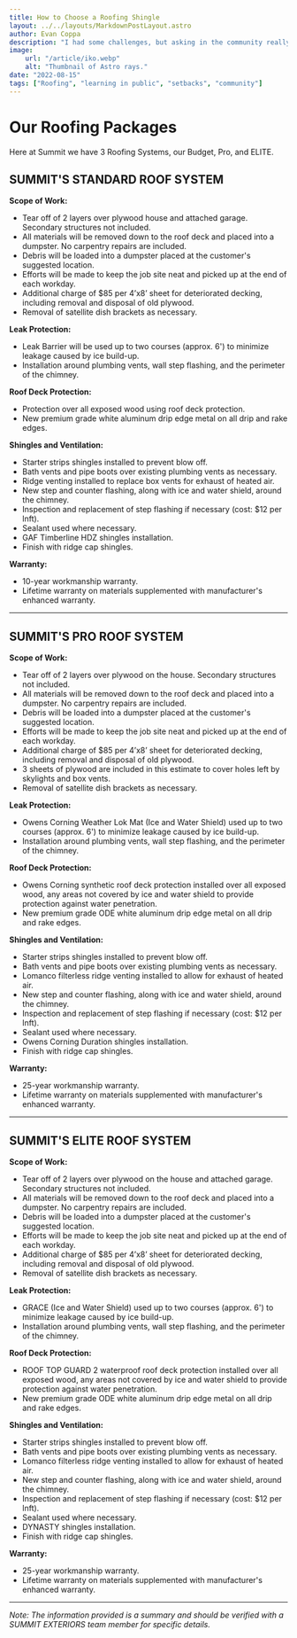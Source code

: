 ```yaml
---
title: How to Choose a Roofing Shingle
layout: ../../layouts/MarkdownPostLayout.astro
author: Evan Coppa
description: "I had some challenges, but asking in the community really helped!"
image:
    url: "/article/iko.webp"
    alt: "Thumbnail of Astro rays."
date: "2022-08-15"
tags: ["Roofing", "learning in public", "setbacks", "community"]
---
```





# Our Roofing Packages 

Here at Summit we have 3 Roofing Systems, our Budget, Pro, and ELITE.


## SUMMIT'S STANDARD ROOF SYSTEM

**Scope of Work:**
  - Tear off of 2 layers over plywood house and attached garage. Secondary structures not included.
  - All materials will be removed down to the roof deck and placed into a dumpster. No carpentry repairs are included.
  - Debris will be loaded into a dumpster placed at the customer's suggested location.
  - Efforts will be made to keep the job site neat and picked up at the end of each workday.
  - Additional charge of $85 per 4’x8’ sheet for deteriorated decking, including removal and disposal of old plywood.
  - Removal of satellite dish brackets as necessary.

**Leak Protection:**
  - Leak Barrier will be used up to two courses (approx. 6') to minimize leakage caused by ice build-up.
  - Installation around plumbing vents, wall step flashing, and the perimeter of the chimney.

**Roof Deck Protection:**
  - Protection over all exposed wood using roof deck protection.
  - New premium grade white aluminum drip edge metal on all drip and rake edges.

**Shingles and Ventilation:**
  - Starter strips shingles installed to prevent blow off.
  - Bath vents and pipe boots over existing plumbing vents as necessary.
  - Ridge venting installed to replace box vents for exhaust of heated air.
  - New step and counter flashing, along with ice and water shield, around the chimney.
  - Inspection and replacement of step flashing if necessary (cost: $12 per lnft).
  - Sealant used where necessary.
  - GAF Timberline HDZ shingles installation.
  - Finish with ridge cap shingles.

**Warranty:**
  - 10-year workmanship warranty.
  - Lifetime warranty on materials supplemented with manufacturer's enhanced warranty.


---

 
## SUMMIT'S PRO ROOF SYSTEM

**Scope of Work:**
  - Tear off of 2 layers over plywood on the house. Secondary structures not included.
  - All materials will be removed down to the roof deck and placed into a dumpster. No carpentry repairs are included.
  - Debris will be loaded into a dumpster placed at the customer's suggested location.
  - Efforts will be made to keep the job site neat and picked up at the end of each workday.
  - Additional charge of $85 per 4’x8’ sheet for deteriorated decking, including removal and disposal of old plywood.
  - 3 sheets of plywood are included in this estimate to cover holes left by skylights and box vents.
  - Removal of satellite dish brackets as necessary.

**Leak Protection:**
  - Owens Corning Weather Lok Mat (Ice and Water Shield) used up to two courses (approx. 6') to minimize leakage caused by ice build-up.
  - Installation around plumbing vents, wall step flashing, and the perimeter of the chimney.

**Roof Deck Protection:**
  - Owens Corning synthetic roof deck protection installed over all exposed wood, any areas not covered by ice and water shield to provide protection against water penetration.
  - New premium grade ODE white aluminum drip edge metal on all drip and rake edges.

**Shingles and Ventilation:**
  - Starter strips shingles installed to prevent blow off.
  - Bath vents and pipe boots over existing plumbing vents as necessary.
  - Lomanco filterless ridge venting installed to allow for exhaust of heated air.
  - New step and counter flashing, along with ice and water shield, around the chimney.
  - Inspection and replacement of step flashing if necessary (cost: $12 per lnft).
  - Sealant used where necessary.
  - Owens Corning Duration shingles installation.
  - Finish with ridge cap shingles.

**Warranty:**
  - 25-year workmanship warranty.
  - Lifetime warranty on materials supplemented with manufacturer's enhanced warranty.



---



## SUMMIT'S ELITE ROOF SYSTEM

 
**Scope of Work:**
  - Tear off of 2 layers over plywood on the house and attached garage. Secondary structures not included.
  - All materials will be removed down to the roof deck and placed into a dumpster. No carpentry repairs are included.
  - Debris will be loaded into a dumpster placed at the customer's suggested location.
  - Efforts will be made to keep the job site neat and picked up at the end of each workday.
  - Additional charge of $85 per 4’x8’ sheet for deteriorated decking, including removal and disposal of old plywood.
  - Removal of satellite dish brackets as necessary.

**Leak Protection:**
  - GRACE (Ice and Water Shield) used up to two courses (approx. 6') to minimize leakage caused by ice build-up.
  - Installation around plumbing vents, wall step flashing, and the perimeter of the chimney.

**Roof Deck Protection:**
  - ROOF TOP GUARD 2 waterproof roof deck protection installed over all exposed wood, any areas not covered by ice and water shield to provide protection against water penetration.
  - New premium grade ODE white aluminum drip edge metal on all drip and rake edges.

**Shingles and Ventilation:**
  - Starter strips shingles installed to prevent blow off.
  - Bath vents and pipe boots over existing plumbing vents as necessary.
  - Lomanco filterless ridge venting installed to allow for exhaust of heated air.
  - New step and counter flashing, along with ice and water shield, around the chimney.
  - Inspection and replacement of step flashing if necessary (cost: $12 per lnft).
  - Sealant used where necessary.
  - DYNASTY shingles installation.
  - Finish with ridge cap shingles.

**Warranty:**
  - 25-year workmanship warranty.
  - Lifetime warranty on materials supplemented with manufacturer's enhanced warranty.



---

*Note: The information provided is a summary and should be verified with a SUMMIT EXTERIORS team member for specific details.*
